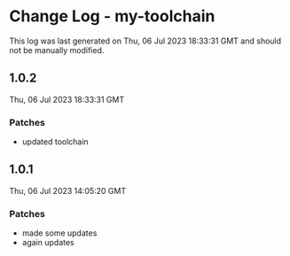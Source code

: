 # Change Log - my-toolchain

This log was last generated on Thu, 06 Jul 2023 18:33:31 GMT and should not be manually modified.

## 1.0.2
Thu, 06 Jul 2023 18:33:31 GMT

### Patches

- updated toolchain 

## 1.0.1
Thu, 06 Jul 2023 14:05:20 GMT

### Patches

- made some updates
- again updates

